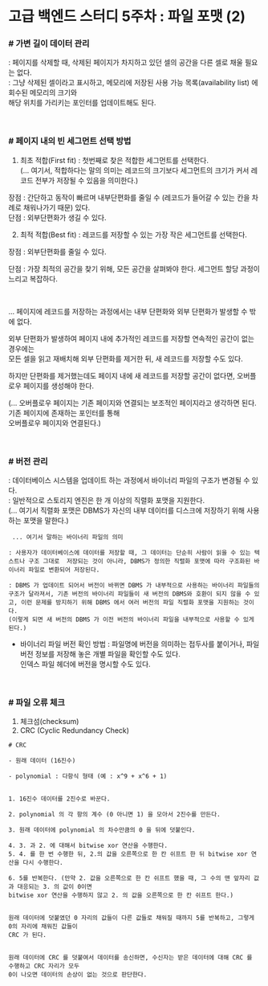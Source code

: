 # 고급 백엔드 스터디 5주차 : 파일 포맷 (2)

### \# 가변 길이 데이터 관리

: 페이지를 삭제할 때, 삭제된 페이지가 차지하고 있던 셀의 공간을 다른 셀로 채울 필요는 없다.  
: 그냥 삭제된 셀이라고 표시하고, 메모리에 저장된 사용 가능 목록(availability list) 에 회수된 메모리의 크기와  
해당 위치를 가리키는 포인터를 업데이트해도 된다.  

</br>

### \# 페이지 내의 빈 세그먼트 선택 방법

1) 최초 적합(First fit) : 첫번째로 찾은 적합한 세그먼트를 선택한다.  
(... 여기서, 적합하다는 말의 의미는 레코드의 크기보다 세그먼트의 크기가 커서 레코드 전부가 저장될 수 있음을 의미한다.)  

장점 : 간단하고 동작이 빠르며 내부단편화를 줄일 수 (레코드가 들어갈 수 있는 칸을 차례로 채워나가기 때문) 있다.  
단점 : 외부단편화가 생길 수 있다.  


2) 최적 적합(Best fit) : 레코드를 저장할 수 있는 가장 작은 세그먼트를 선택한다.  

장점 : 외부단편화를 줄일 수 있다.  

단점 : 가장 최적의 공간을 찾기 위해, 모든 공간을 살펴봐야 한다. 세그먼트 할당 과정이 느리고 복잡하다.  

</br>

... 페이지에 레코드를 저장하는 과정에서는 내부 단편화와 외부 단편화가 발생할 수 밖에 없다.  

외부 단편화가 발생하여 페이지 내에 추가적인 레코드를 저장할 연속적인 공간이 없는 경우에는  
모든 셀을 읽고 재배치해 외부 단편화를 제거한 뒤, 새 레코드를 저장할 수도 있다.  

하지만 단편화를 제거했는데도 페이지 내에 새 레코드를 저장할 공간이 없다면, 오버플로우 페이지를 생성해야 한다.  

(... 오버플로우 페이지는 기존 페이지와 연결되는 보조적인 페이지라고 생각하면 된다. 기존 페이지에 존재하는 포인터를 통해  
오버플로우 페이지와 연결된다.)

</br>

### \# 버전 관리

: 데이터베이스 시스템을 업데이트 하는 과정에서 바이너리 파일의 구조가 변경될 수 있다.  
: 일반적으로 스토리지 엔진은 한 개 이상의 직렬화 포맷을 지원한다.  
(... 여기서 직렬화 포맷은 DBMS가 자신의 내부 데이터를 디스크에 저장하기 위해 사용하는 포맷을 말한다.)

```
 ... 여기서 말하는 바이너리 파일의 의미

: 사용자가 데이터베이스에 데이터를 저장할 때, 그 데이터는 단순히 사람이 읽을 수 있는 텍스트나 구조 그대로  저장되는 것이 아니라, DBMS가 정의한 직렬화 포맷에 따라 구조화된 바이너리 파일로 변환되어 저장된다. 

: DBMS 가 업데이트 되어서 버전이 바뀌면 DBMS 가 내부적으로 사용하는 바이너리 파일들의 구조가 달라져서, 기존 버전의 바이너리 파일들이 새 버전의 DBMS와 호환이 되지 않을 수 있고, 이런 문제를 방지하기 위해 DBMS 에서 여러 버전의 파일 직렬화 포맷을 지원하는 것이다.  
(이렇게 되면 새 버전의 DBMS 가 이전 버전의 바이너리 파일을 내부적으로 사용할 수 있게 된다.)
```
- 바이너리 파일 버전 확인 방법 : 파일명에 버전을 의미하는 접두사를 붙이거나, 파일 버전 정보를 저장해 놓은 개별 파일을 확인할 수도 있다.  
인덱스 파일 헤더에 버전을 명시할 수도 있다.

</br>

### \# 파일 오류 체크

1) 체크섬(checksum)  
2) CRC (Cyclic Redundancy Check)

``` 
# CRC 

- 원래 데이터 (16진수)

- polynomial : 다항식 형태 (예 : x^9 + x^6 + 1)


1. 16진수 데이터를 2진수로 바꾼다.

2. polynomial 의 각 항의 계수 (0 아니면 1) 을 모아서 2진수를 만든다.

3. 원래 데이터에 polynomial 의 차수만큼의 0 을 뒤에 덧붙인다.

4. 3. 과 2. 에 대해서 bitwise xor 연산을 수행한다.  
5. 4. 를 한 번 수행한 뒤, 2.의 값을 오른쪽으로 한 칸 쉬프트 한 뒤 bitwise xor 연산을 다시 수행한다.  

6. 5를 반복한다. (만약 2. 값을 오른쪽으로 한 칸 쉬프트 했을 때, 그 수의 맨 앞자리 값과 대응되는 3. 의 값이 0이면  
bitwise xor 연산을 수행하지 않고 2. 의 값을 오른쪽으로 한 칸 쉬프트 한다.)  


원래 데이터에 덧붙였던 0 자리의 값들이 다른 값들로 채워질 때까지 5를 반복하고, 그렇게 0의 자리에 채워진 값들이  
CRC 가 된다.  


원래 데이터에 CRC 를 덧붙여서 데이터를 송신하면, 수신자는 받은 데이터에 대해 CRC 를 수행하고 CRC 자리가 모두  
0이 나오면 데이터의 손상이 없는 것으로 판단한다.
